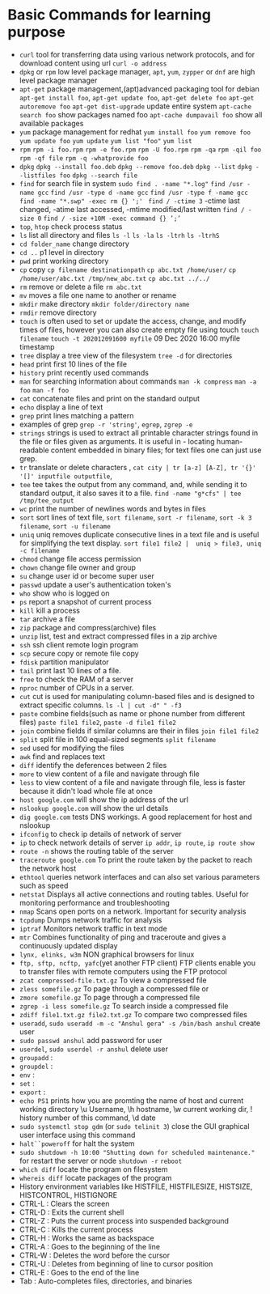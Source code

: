 # Basic Commands for learning purpose 
- `curl` tool for transferring data using various network protocols, and for download content using url `curl -o address`
- `dpkg` or `rpm` low level package manager, `apt`, `yum`, `zypper` or `dnf` are high level package manager
- `apt-get` package management,(apt)advanced packaging tool for debian `apt-get install foo`, `apt-get update foo`, `apt-get delete foo` `apt-get autoremove foo` `apt-get dist-upgrade` update entire system `apt-cache search foo` show packages named foo `apt-cache dumpavail foo` show all available packages 
- `yum` package management for redhat `yum install foo` `yum remove foo` `yum update foo` `yum update` `yum list "foo"` `yum list`
- `rpm` `rpm -i foo.rpm` `rpm -e foo.rpm` `rpm -U foo.rpm` `rpm -qa` `rpm -qil foo` `rpm -qf file` `rpm -q -whatprovide foo`
- `dpkg` `dpkg --install foo.deb`  `dpkg --remove foo.deb` `dpkg --list` `dpkg --listfiles foo` `dpkg --search file`
- `find` for search file in system `sudo find . -name "*.log"` `find /usr -name gcc` `find /usr -type d -name gcc` `find /usr -type f -name gcc` `find -name "*.swp" -exec rm {} ';' ` `find / -ctime 3` -ctime last changed, -atime last accessed, -mtime modified/last written `find / -size 0` `find / -size +10M -exec command {} ’;’`
- `top`, `htop` check process status
- `ls` list all directory and files `ls -l` `ls -la` `ls -ltrh` `ls -ltrhS`
- `cd folder_name` change directory
- `cd ..` p1 level in directory
- `pwd` print working directory
- `cp`  copy `cp filename destinationpath` `cp abc.txt /home/user/` `cp /home/user/abc.txt /tmp/new_abc.txt` `cp abc.txt ../../`
- `rm`  remove or delete a file `rm abc.txt`
- `mv`  moves a file one name to another or rename
- `mkdir` make directory `mkdir folder/directory name`
- `rmdir` remove directory 
- `touch` is often used to set or update the access, change, and modify times of files, however you can also create empty file using touch `touch filename` `touch -t 202012091600 myfile` 09 Dec 2020 16:00 myfile timestamp
- `tree` display a tree view of the filesystem `tree -d` for directories
- `head` print first 10 lines of the file
- `history` print recently used commands
- `man` for searching information about commands `man -k compress` `man -a foo` `man -f foo`
- `cat` concatenate files and print on the standard output
- `echo` display a line of text
- `grep` print lines matching a pattern
- examples of grep  `grep -r 'string'`, `egrep`, `zgrep -e`
- `strings` strings is used to extract all printable character strings found in the file or files given as arguments. It is useful in - locating human-readable content embedded in binary files; for text files one can just use grep.
- `tr` translate or delete characters , `cat city | tr [a-z] [A-Z], tr '{}' '[]' inputfile outputfile`, 
- `tee` tee takes the output from any command, and, while sending it to standard output, it also saves it to a file. `find -name "g*cfs" | tee /tmp/tee_output`
- `wc` print the number of newlines words and bytes in files
- `sort` sort lines of text file, `sort filename`, `sort -r filename`, `sort -k 3 filename`, `sort -u filename`  
- `uniq` uniq removes duplicate consecutive lines in a text file and is useful for simplifying the text display. `sort file1 file2 |  uniq > file3, uniq -c filename`
- `chmod` change file access permission
- `chown` change file owner and group
- `su`    change user id or become super user
- `passwd` update a user's authentication token's
- `who` show who is logged on
- `ps`  report a snapshot of current process
- `kill` kill a process
- `tar` archive a file
- `zip` package and compress(archive) files
- `unzip`  list, test and extract compressed files in a zip archive
- `ssh` ssh client remote login program
- `scp` secure copy or remote file copy
- `fdisk` partition manipulator
- `tail` print last 10 lines of a file.
- `free` to check the RAM of a server
- `nproc` number of CPUs in a server.
- `cut` cut is used for manipulating column-based files and is designed to extract specific columns. `ls -l | cut -d" " -f3`
- `paste` combine fields(such as name or phone number from different files) `paste file1 file2`, `paste -d file1 file2`
- `join` combine fields if similar columns are their in files `join file1 file2`
- `split` split file in 100 equal-sized segments `split filename` 
- `sed` used for modifying the files
- `awk` find and replaces text
- `diff` identify the deferences between 2 files
- `more` to view content of a file and navigate through file
- `less` to view content of a file and navigate through file, less is faster because it didn't load whole file at once
- `host google.com` will show the ip address of the url
- `nslookup google.com` will show the url details
- `dig google.com` tests DNS workings. A good replacement for host and nslookup
- `ifconfig` to check ip details of network of server
- `ip` to check network details of server `ip addr`, `ip route`, `ip route show`
- `route -n` shows the routing table of the server
- `traceroute google.com` To print the route taken by the packet to reach the network host
- `ethtool` queries network interfaces and can also set various parameters such as speed
- `netstat` Displays all active connections and routing tables. Useful for monitoring performance and troubleshooting
- `nmap` Scans open ports on a network. Important for security analysis
- `tcpdump` Dumps network traffic for analysis
- `iptraf` Monitors network traffic in text mode
- `mtr` Combines functionality of ping and traceroute and gives a continuously updated display
- `lynx, elinks, w3m` NON graphical browsers for linux  
- `ftp, sftp, ncftp, yafc`(yet another FTP client) FTP clients enable you to transfer files with remote computers using the FTP protocol
- `zcat compressed-file.txt.gz`	To view a compressed file
- `zless somefile.gz` To page through a compressed file
    or
- `zmore somefile.gz` To page through a compressed file
- `zgrep -i less somefile.gz` To search inside a compressed file
- `zdiff file1.txt.gz file2.txt.gz` To compare two compressed files
- `useradd`, `sudo useradd -m -c "Anshul gera" -s /bin/bash anshul` create user
- `sudo passwd anshul` add password for user
- `userdel`, `sudo userdel -r anshul` delete user 
- `groupadd` :
- `groupdel` :
- `env` :
- `set` :
- `export` :
- `echo PS1` prints how you are promting the name of host and current working directory \u Username, \h hostname, \w current working dir, \! history number of this command, \d date
- `sudo systemctl stop gdm` (or `sudo telinit 3`) close the GUI graphical user interface using this command
- `halt``poweroff` for halt the system
- `sudo shutdown -h 10:00 "Shutting down for scheduled maintenance."` for restart the server or node `shutdown -r` `reboot`
- `which diff` locate the program on filesystem
- `whereis diff` locate packages of the program 
- History environment variables like HISTFILE, HISTFILESIZE, HISTSIZE, HISTCONTROL, HISTIGNORE
- CTRL-L	: Clears the screen
- CTRL-D	: Exits the current shell
- CTRL-Z	: Puts the current process into suspended background
- CTRL-C	: Kills the current process
- CTRL-H	: Works the same as backspace
- CTRL-A	: Goes to the beginning of the line
- CTRL-W	: Deletes the word before the cursor
- CTRL-U	: Deletes from beginning of line to cursor position
- CTRL-E	: Goes to the end of the line
- Tab	: Auto-completes files, directories, and binaries